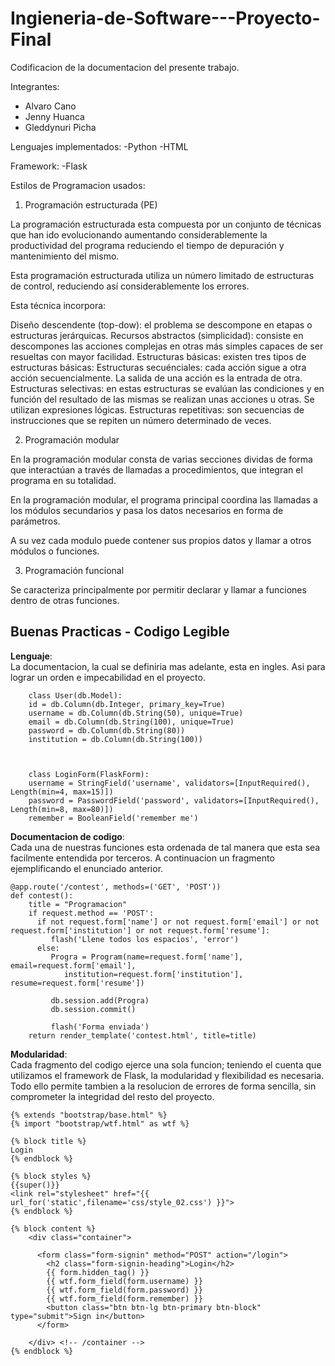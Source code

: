 
# Ingieneria-de-Software---Proyecto-Final

Codificacion de la documentacion del presente trabajo.

Integrantes: 
- Alvaro Cano 
- Jenny Huanca
- Gleddynuri Picha

Lenguajes implementados:
-Python
-HTML

Framework:
-Flask

Estilos de Programacion usados:

1. Programación estructurada (PE)

La programación estructurada esta compuesta por un conjunto de técnicas que han ido evolucionando aumentando considerablemente la productividad del programa reduciendo el tiempo de depuración y mantenimiento del mismo.

Esta programación estructurada utiliza un número limitado de estructuras de control, reduciendo así considerablemente los errores.

Esta técnica incorpora:

Diseño descendente (top-dow): el problema se descompone en etapas o estructuras jerárquicas.
Recursos abstractos (simplicidad): consiste en descompones las acciones complejas en otras más simples capaces de ser resueltas con mayor facilidad.
Estructuras básicas: existen tres tipos de estructuras básicas:
Estructuras secuénciales: cada acción sigue a otra acción secuencialmente. La salida de una acción es la entrada de otra.
Estructuras selectivas: en estas estructuras se evalúan las condiciones y en función del resultado de las mismas se realizan unas acciones u otras. Se utilizan expresiones lógicas.
Estructuras repetitivas: son secuencias de instrucciones que se repiten un número determinado de veces.


2. Programación modular

En la programación modular consta de varias secciones dividas de forma que interactúan a través de llamadas a procedimientos, que integran el programa en su totalidad.

En la programación modular, el programa principal coordina las llamadas a los módulos secundarios y pasa los datos necesarios en forma de parámetros.

A su vez cada modulo puede contener sus propios datos y llamar a otros módulos o funciones.


3. Programación funcional

Se caracteriza principalmente por permitir declarar y llamar a funciones dentro de otras funciones.

## Buenas Practicas - Codigo Legible
**Lenguaje**: <br>
La documentacion, la cual se definiria mas adelante, esta en ingles. Asi para lograr un orden e impecabilidad en el proyecto. <br>
```
    class User(db.Model):
    id = db.Column(db.Integer, primary_key=True)
    username = db.Column(db.String(50), unique=True)
    email = db.Column(db.String(100), unique=True)
    password = db.Column(db.String(80))
    institution = db.Column(db.String(100))
    
    
```
```
    class LoginForm(FlaskForm):
    username = StringField('username', validators=[InputRequired(), Length(min=4, max=15)])
    password = PasswordField('password', validators=[InputRequired(), Length(min=8, max=80)])
    remember = BooleanField('remember me')
```
**Documentacion de codigo**: <br>
Cada una de nuestras funciones esta ordenada de tal manera que esta sea facilmente entendida por terceros. A continuacion un fragmento ejemplificando el enunciado anterior. <br>
```
@app.route('/contest', methods=('GET', 'POST'))
def contest():
    title = "Programacion"
    if request.method == 'POST':
      if not request.form['name'] or not request.form['email'] or not request.form['institution'] or not request.form['resume']:
         flash('Llene todos los espacios', 'error')
      else:
         Progra = Program(name=request.form['name'], email=request.form['email'],
            institution=request.form['institution'], resume=request.form['resume'])

         db.session.add(Progra)
         db.session.commit()
         
         flash('Forma enviada')
    return render_template('contest.html', title=title)
```
**Modularidad**: <br>
Cada fragmento del codigo ejerce una sola funcion; teniendo el cuenta que utilizamos el framework de Flask, la modularidad y flexibilidad es necesaria. Todo ello permite tambien a la resolucion de errores de forma sencilla, sin comprometer la integridad del resto del proyecto. <br>
```
{% extends "bootstrap/base.html" %}
{% import "bootstrap/wtf.html" as wtf %}

{% block title %}
Login
{% endblock %}

{% block styles %}
{{super()}}
<link rel="stylesheet" href="{{ url_for('static',filename='css/style_02.css') }}">
{% endblock %}

{% block content %}
    <div class="container">

      <form class="form-signin" method="POST" action="/login">
        <h2 class="form-signin-heading">Login</h2>
        {{ form.hidden_tag() }}
        {{ wtf.form_field(form.username) }}
        {{ wtf.form_field(form.password) }}
        {{ wtf.form_field(form.remember) }}
        <button class="btn btn-lg btn-primary btn-block" type="submit">Sign in</button>
      </form>

    </div> <!-- /container -->
{% endblock %}
```







